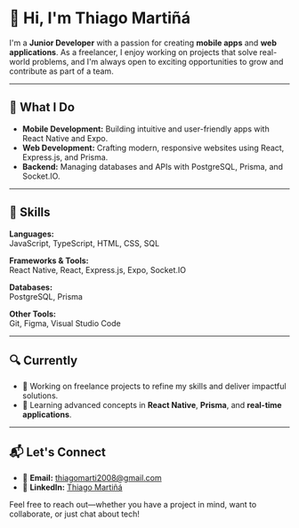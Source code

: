 # 👋 Hi, I'm Thiago Martiñá  

I'm a **Junior Developer** with a passion for creating **mobile apps** and **web applications**. As a freelancer, I enjoy working on projects that solve real-world problems, and I'm always open to exciting opportunities to grow and contribute as part of a team.  

---

## 🌟 What I Do  
- **Mobile Development:** Building intuitive and user-friendly apps with React Native and Expo.  
- **Web Development:** Crafting modern, responsive websites using React, Express.js, and Prisma.  
- **Backend:** Managing databases and APIs with PostgreSQL, Prisma, and Socket.IO.  

---

## 🚀 Skills  
**Languages:**  
JavaScript, TypeScript, HTML, CSS, SQL  

**Frameworks & Tools:**  
React Native, React, Express.js, Expo, Socket.IO  

**Databases:**  
PostgreSQL, Prisma  

**Other Tools:**  
Git, Figma, Visual Studio Code  

---

## 🔍 Currently  
- 💼 Working on freelance projects to refine my skills and deliver impactful solutions.  
- 🌱 Learning advanced concepts in **React Native**, **Prisma**, and **real-time applications**.  

---

## 📬 Let's Connect  
- 📧 **Email:** [thiagomarti2008@gmail.com](mailto:thiagomarti2008@gmail.com)  
- 💼 **LinkedIn:** [Thiago Martiñá](https://www.linkedin.com/in/thiago-martiñá-369897254)  

Feel free to reach out—whether you have a project in mind, want to collaborate, or just chat about tech!  

